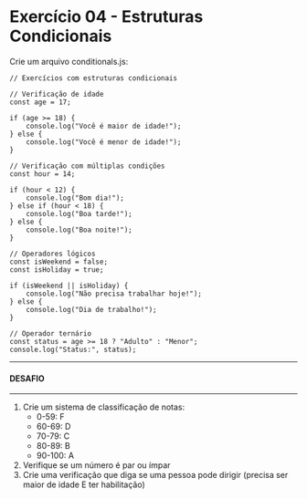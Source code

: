 # Exercício 04 - Estruturas Condicionais

Crie um arquivo conditionals.js:
```
// Exercícios com estruturas condicionais

// Verificação de idade
const age = 17;

if (age >= 18) {
    console.log("Você é maior de idade!");
} else {
    console.log("Você é menor de idade!");
}

// Verificação com múltiplas condições
const hour = 14;

if (hour < 12) {
    console.log("Bom dia!");
} else if (hour < 18) {
    console.log("Boa tarde!");
} else {
    console.log("Boa noite!");
}

// Operadores lógicos
const isWeekend = false;
const isHoliday = true;

if (isWeekend || isHoliday) {
    console.log("Não precisa trabalhar hoje!");
} else {
    console.log("Dia de trabalho!");
}

// Operador ternário
const status = age >= 18 ? "Adulto" : "Menor";
console.log("Status:", status);
```

---

#### DESAFIO

---

1. Crie um sistema de classificação de notas:
   - 0-59: F
   - 60-69: D
   - 70-79: C
   - 80-89: B
   - 90-100: A
2. Verifique se um número é par ou ímpar
3. Crie uma verificação que diga se uma pessoa pode dirigir
   (precisa ser maior de idade E ter habilitação)
